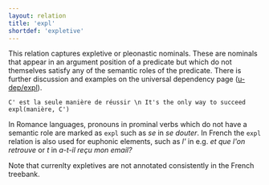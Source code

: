 ```yaml
---
layout: relation
title: 'expl'
shortdef: 'expletive'
---
```


This relation captures expletive or pleonastic nominals. These are nominals that appear in an argument position of a predicate but which do not themselves satisfy any of the semantic roles of the predicate. There is further discussion and examples on the universal dependency page ([u-dep/expl]()).

~~~ sdparse
C' est la seule manière de réussir \n It's the only way to succeed
expl(manière, C')
~~~

In Romance languages, pronouns in prominal verbs which do not have a semantic role are marked as `expl` such as _se_ in _se douter_. In French the `expl` relation is also used for euphonic elements, such as _l'_ in e.g. _et que l'on retrouve_ or _t_ in _a-t-il reçu mon email?_

Note that currenlty expletives are not annotated consistently in the French treebank.
